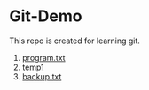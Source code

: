 # Git-Demo
This repo is created for learning git.

1. [program.txt](https://github.com/SanjanaChidipothu/git-demo/blob/master/program.txt.txt)
2. [temp1](https://github.com/SanjanaChidipothu/git-demo/tree/master/temp1)
3. [backup.txt](https://github.com/SanjanaChidipothu/git-demo/blob/master/backup.txt)

